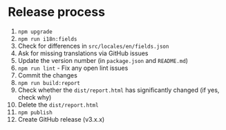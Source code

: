 # Release process

1. `npm upgrade`
2. `npm run i18n:fields`
  1. Check for differences in `src/locales/en/fields.json`
  2. Ask for missing translations via GitHub issues
3. Update the version number (in `package.json` and `README.md`)
4. `npm run lint` - Fix any open lint issues
5. Commit the changes
6. `npm run build:report`
  1. Check whether the `dist/report.html` has significantly changed (if yes, check why)
  2. Delete the `dist/report.html`
7. `npm publish`
8. Create GitHub release (v3.x.x)